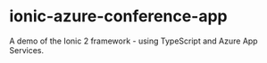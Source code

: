 # ionic-azure-conference-app
A demo of the Ionic 2 framework - using TypeScript and Azure App Services.
